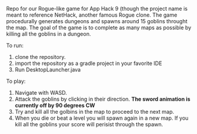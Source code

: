 Repo for our Rogue-like game for App Hack 9 (though the project name is meant to reference NetHack, another famous Rogue clone. The game procedurally generates dungeons and spawns around 15 goblins throught the map. The goal of the game is to complete as many maps as possible by killing all the goblins in a dungeon. 

To run:
1. clone the repository.
2. import the repository as a gradle project in your favorite IDE
3. Run DesktopLauncher.java

To play:
1. Navigate with WASD.
2. Attack the goblins by clicking in their direction. **The sword animation is currently off by 90 degrees CW**
3. Try and kill all the golbins in the map to proceed to the next map.
4. When you die or beat a level you will spawn again in a new map. If you kill all the goblins your score will perisist through the spawn.


    
